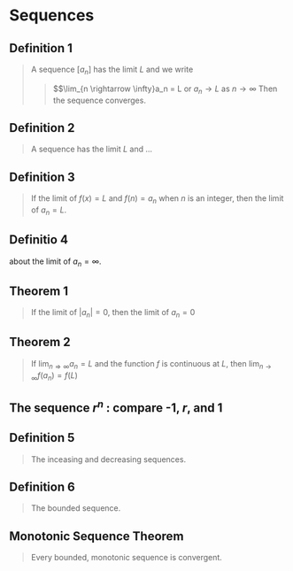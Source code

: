 # Sequences

## Definition 1

> A sequence $[a_n]$ has the limit $L$ and we write
> > $$\lim_{n \rightarrow \infty}a_n = L
> or
> > $a_n \rightarrow L$ as $n \rightarrow \infty$
> Then the sequence converges.

## Definition 2

>A sequence has the limit $L$ and ...

## Definition 3

>If the limit of $f(x) = L$ and $f(n) = a_n$ when $n$ is an integer, then the limit of $a_n = L$.

## Definitio 4

about the limit of $a_n = \infty$.

## Theorem 1

> If the limit of $|a_n| = 0$, then the limit of $a_n = 0$

## Theorem 2

> If $\lim_{n \Rightarrow \infty} a_n = L$ and the function $f$ is continuous at $L$, then $\lim_{n \rightarrow \infty} f(a_n) = f(L)$

## The sequence $r^n$ : compare -1, $r$, and 1

## Definition 5

> The inceasing and decreasing sequences.

## Definition 6

> The bounded sequence.

## Monotonic Sequence Theorem

> Every bounded, monotonic sequence is convergent.